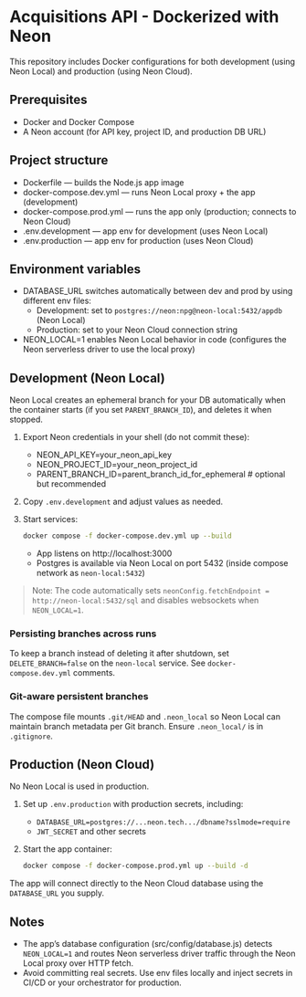 # Acquisitions API - Dockerized with Neon

This repository includes Docker configurations for both development (using Neon Local) and production (using Neon Cloud).

## Prerequisites
- Docker and Docker Compose
- A Neon account (for API key, project ID, and production DB URL)

## Project structure
- Dockerfile — builds the Node.js app image
- docker-compose.dev.yml — runs Neon Local proxy + the app (development)
- docker-compose.prod.yml — runs the app only (production; connects to Neon Cloud)
- .env.development — app env for development (uses Neon Local)
- .env.production — app env for production (uses Neon Cloud)

## Environment variables
- DATABASE_URL switches automatically between dev and prod by using different env files:
  - Development: set to `postgres://neon:npg@neon-local:5432/appdb` (Neon Local)
  - Production: set to your Neon Cloud connection string
- NEON_LOCAL=1 enables Neon Local behavior in code (configures the Neon serverless driver to use the local proxy)

## Development (Neon Local)
Neon Local creates an ephemeral branch for your DB automatically when the container starts (if you set `PARENT_BRANCH_ID`), and deletes it when stopped.

1. Export Neon credentials in your shell (do not commit these):
   - NEON_API_KEY=your_neon_api_key
   - NEON_PROJECT_ID=your_neon_project_id
   - PARENT_BRANCH_ID=parent_branch_id_for_ephemeral  # optional but recommended

2. Copy `.env.development` and adjust values as needed.

3. Start services:

   ```sh
   docker compose -f docker-compose.dev.yml up --build
   ```

   - App listens on http://localhost:3000
   - Postgres is available via Neon Local on port 5432 (inside compose network as `neon-local:5432`)

> Note: The code automatically sets `neonConfig.fetchEndpoint = http://neon-local:5432/sql` and disables websockets when `NEON_LOCAL=1`.

### Persisting branches across runs
To keep a branch instead of deleting it after shutdown, set `DELETE_BRANCH=false` on the `neon-local` service. See `docker-compose.dev.yml` comments.

### Git-aware persistent branches
The compose file mounts `.git/HEAD` and `.neon_local` so Neon Local can maintain branch metadata per Git branch. Ensure `.neon_local/` is in `.gitignore`.

## Production (Neon Cloud)
No Neon Local is used in production.

1. Set up `.env.production` with production secrets, including:
   - `DATABASE_URL=postgres://...neon.tech.../dbname?sslmode=require`
   - `JWT_SECRET` and other secrets

2. Start the app container:

   ```sh
   docker compose -f docker-compose.prod.yml up --build -d
   ```

The app will connect directly to the Neon Cloud database using the `DATABASE_URL` you supply.

## Notes
- The app’s database configuration (src/config/database.js) detects `NEON_LOCAL=1` and routes Neon serverless driver traffic through the Neon Local proxy over HTTP fetch.
- Avoid committing real secrets. Use env files locally and inject secrets in CI/CD or your orchestrator for production.